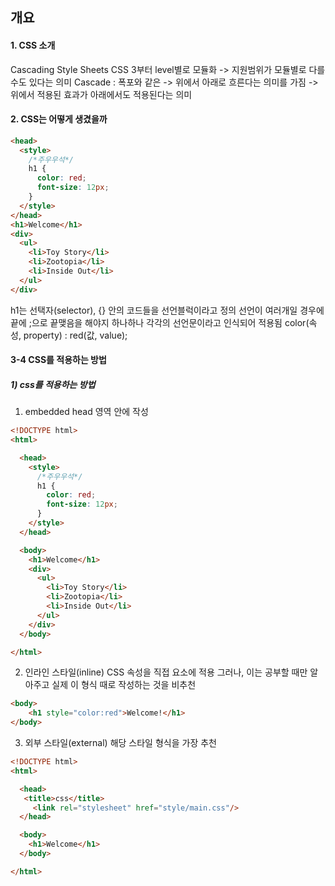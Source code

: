 ## 개요

#### 1. CSS 소개

Cascading Style Sheets
CSS 3부터 level별로 모듈화 -> 지원범위가 모듈별로 다를 수도 있다는 의미
Cascade : 폭포와 같은 -> 위에서 아래로 흐른다는 의미를 가짐
-> 위에서 적용된 효과가 아래에서도 적용된다는 의미

#### 2. CSS는 어떻게 생겼을까

```html
<head>
  <style>
    /*주우우석*/
    h1 {
      color: red;
      font-size: 12px;
    }
  </style>
</head>
<h1>Welcome</h1>
<div>
  <ul>
    <li>Toy Story</li>
    <li>Zootopia</li>
    <li>Inside Out</li>
  </ul>
</div>
```

h1는 선택자(selector), {} 안의 코드들을 선언블럭이라고 정의
선언이 여러개일 경우에 끝에 ;으로 끝맺음을 해야지 하나하나 각각의 선언문이라고 인식되어 적용됨
color(속성, property) : red(값, value);

#### 3-4 CSS를 적용하는 방법

##### 1) css를 적용하는 방법

1. embedded
head 영역 안에 작성
```html
<!DOCTYPE html>
<html>

  <head>
    <style>
      /*주우우석*/
      h1 {
        color: red;
        font-size: 12px;
      }
    </style>
  </head>

  <body>
    <h1>Welcome</h1>
    <div>
      <ul>
        <li>Toy Story</li>
        <li>Zootopia</li>
        <li>Inside Out</li>
      </ul>
    </div>
  </body>

</html>
```
2. 인라인 스타일(inline)
CSS 속성을 직접 요소에 적용
그러나, 이는 공부할 때만 알아주고 실제 이 형식 때로 작성하는 것을 비추천
```html
<body>
	<h1 style="color:red">Welcome!</h1>
</body>
```
3. 외부 스타일(external)
해당 스타일 형식을 가장 추천
```html
<!DOCTYPE html>
<html>

  <head>
   <title>css</title>
	 <link rel="stylesheet" href="style/main.css"/>
  </head>

  <body>
    <h1>Welcome</h1>
  </body>

</html>
```
